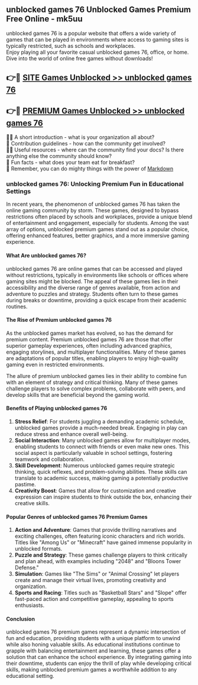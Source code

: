 ## unblocked games 76 Unblocked Games Premium Free Online - mk5uu

unblocked games 76 is a popular website that offers a wide variety of games that can be played in environments where access to gaming sites is typically restricted, such as schools and workplaces.  
Enjoy playing all your favorite casual unblocked games 76, office, or home. Dive into the world of online free games without downloads!

## 👉🔴 [SITE Games Unblocked >> unblocked games 76](https://ovo2.blog?title=unblocked_games_76&ref=11)

## 👉🔴 [PREMIUM Games Unblocked >> unblocked games 76](https://ovo2.blog?title=unblocked_games_76&ref=11)

🙋‍♀️ A short introduction - what is your organization all about?  
🌈 Contribution guidelines - how can the community get involved?  
👩‍💻 Useful resources - where can the community find your docs? Is there anything else the community should know?  
🍿 Fun facts - what does your team eat for breakfast?  
🧙 Remember, you can do mighty things with the power of [Markdown](https://docs.github.com/github/writing-on-github/getting-started-with-writing-and-formatting-on-github/basic-writing-and-formatting-syntax)

### unblocked games 76: Unlocking Premium Fun in Educational Settings

In recent years, the phenomenon of unblocked games 76 has taken the online gaming community by storm. These games, designed to bypass restrictions often placed by schools and workplaces, provide a unique blend of entertainment and engagement, especially for students. Among the vast array of options, unblocked premium games stand out as a popular choice, offering enhanced features, better graphics, and a more immersive gaming experience.

#### What Are unblocked games 76?

unblocked games 76 are online games that can be accessed and played without restrictions, typically in environments like schools or offices where gaming sites might be blocked. The appeal of these games lies in their accessibility and the diverse range of genres available, from action and adventure to puzzles and strategy. Students often turn to these games during breaks or downtime, providing a quick escape from their academic routines.

#### The Rise of Premium unblocked games 76

As the unblocked games market has evolved, so has the demand for premium content. Premium unblocked games 76 are those that offer superior gameplay experiences, often including advanced graphics, engaging storylines, and multiplayer functionalities. Many of these games are adaptations of popular titles, enabling players to enjoy high-quality gaming even in restricted environments.

The allure of premium unblocked games lies in their ability to combine fun with an element of strategy and critical thinking. Many of these games challenge players to solve complex problems, collaborate with peers, and develop skills that are beneficial beyond the gaming world.

#### Benefits of Playing unblocked games 76

1.  **Stress Relief**: For students juggling a demanding academic schedule, unblocked games provide a much-needed break. Engaging in play can reduce stress and enhance overall well-being.
2.  **Social Interaction**: Many unblocked games allow for multiplayer modes, enabling students to connect with friends or even make new ones. This social aspect is particularly valuable in school settings, fostering teamwork and collaboration.
3.  **Skill Development**: Numerous unblocked games require strategic thinking, quick reflexes, and problem-solving abilities. These skills can translate to academic success, making gaming a potentially productive pastime.
4.  **Creativity Boost**: Games that allow for customization and creative expression can inspire students to think outside the box, enhancing their creative skills.

#### Popular Genres of unblocked games 76 Premium Games

1.  **Action and Adventure**: Games that provide thrilling narratives and exciting challenges, often featuring iconic characters and rich worlds. Titles like "Among Us" or "Minecraft" have gained immense popularity in unblocked formats.
2.  **Puzzle and Strategy**: These games challenge players to think critically and plan ahead, with examples including "2048" and "Bloons Tower Defense."
3.  **Simulation**: Games like "The Sims" or "Animal Crossing" let players create and manage their virtual lives, promoting creativity and organization.
4.  **Sports and Racing**: Titles such as "Basketball Stars" and "Slope" offer fast-paced action and competitive gameplay, appealing to sports enthusiasts.

#### Conclusion

unblocked games 76 premium games represent a dynamic intersection of fun and education, providing students with a unique platform to unwind while also honing valuable skills. As educational institutions continue to grapple with balancing entertainment and learning, these games offer a solution that can enhance the school experience. By integrating gaming into their downtime, students can enjoy the thrill of play while developing critical skills, making unblocked premium games a worthwhile addition to any educational setting.